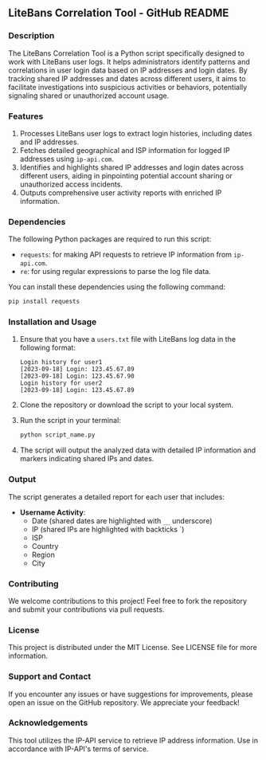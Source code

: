 ## LiteBans Correlation Tool - GitHub README

### Description

The LiteBans Correlation Tool is a Python script specifically designed to work with LiteBans user logs. It helps administrators identify patterns and correlations in user login data based on IP addresses and login dates. By tracking shared IP addresses and dates across different users, it aims to facilitate investigations into suspicious activities or behaviors, potentially signaling shared or unauthorized account usage.

### Features

1. Processes LiteBans user logs to extract login histories, including dates and IP addresses.
2. Fetches detailed geographical and ISP information for logged IP addresses using `ip-api.com`.
3. Identifies and highlights shared IP addresses and login dates across different users, aiding in pinpointing potential account sharing or unauthorized access incidents.
4. Outputs comprehensive user activity reports with enriched IP information.

### Dependencies

The following Python packages are required to run this script:

- `requests`: for making API requests to retrieve IP information from `ip-api.com`.
- `re`: for using regular expressions to parse the log file data.

You can install these dependencies using the following command:

```sh
pip install requests
```

### Installation and Usage

1. Ensure that you have a `users.txt` file with LiteBans log data in the following format:
   
   ```
   Login history for user1
   [2023-09-18] Login: 123.45.67.89
   [2023-09-18] Login: 123.45.67.90
   Login history for user2
   [2023-09-18] Login: 123.45.67.89
   ```

2. Clone the repository or download the script to your local system.
   
3. Run the script in your terminal:

   ```sh
   python script_name.py
   ```

4. The script will output the analyzed data with detailed IP information and markers indicating shared IPs and dates.

### Output

The script generates a detailed report for each user that includes:

- **Username Activity**:
  - Date (shared dates are highlighted with `__` underscore)
  - IP (shared IPs are highlighted with backticks `)
  - ISP
  - Country
  - Region
  - City

### Contributing

We welcome contributions to this project! Feel free to fork the repository and submit your contributions via pull requests.

### License

This project is distributed under the MIT License. See LICENSE file for more information.

### Support and Contact

If you encounter any issues or have suggestions for improvements, please open an issue on the GitHub repository. We appreciate your feedback!

### Acknowledgements

This tool utilizes the IP-API service to retrieve IP address information. Use in accordance with IP-API's terms of service.

